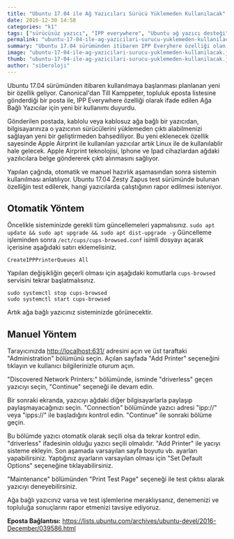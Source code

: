```yaml
---
title: "Ubuntu 17.04 ile Ağ Yazıcıları Sürücü Yüklemeden Kullanılacak"
date: 2016-12-30 14:58
categories: "k1"
tags: ["sürücüsüz yazıcı", "IPP everywhere", "Ubuntu ağ yazıcı desteği"]
permalink: "ubuntu-17-04-ile-ag-yazicilari-surucu-yuklemeden-kullanilacak"
summary: "Ubuntu 17.04 sürümünden itibaren IPP Everyhere özelliği olan ağ yazıcıları kullanılabilir olacak."
image: "ubuntu-17-04-ile-ag-yazicilari-surucu-yuklemeden-kullanilacak.jpg"
thumb: "ubuntu-17-04-ile-ag-yazicilari-surucu-yuklemeden-kullanilacak.jpg"
author: "siberoloji"
---
```

Ubuntu 17.04 sürümünden itibaren kullanılmaya başlanması planlanan yeni bir özellik geliyor.  Canonical'dan Till Kamppeter, topluluk eposta listesine gönderdiği bir posta ile, IPP Everywhere özelliği olarak ifade edilen Ağa Bağlı Yazıcılar için yeni bir kullanımı duyurdu.

Gönderilen postada, kablolu veya kablosuz ağa bağlı bir yazıcıdan, bilgisayarınıza o yazıcının sürücülerini yüklemeden çıktı alabilmenizi sağlayan yeni bir geliştirmeden bahsediliyor.
Bu yeni eklenecek özellik sayesinde Apple Airprint ile kullanılan yazıcılar artık Linux ile de kullanılablir hale gelecek. Apple Airprint teknolojisi, Iphone ve Ipad cihazlardan ağdaki yazılıcılara belge göndererek çıktı alınmasını sağlıyor.

Yapılan çağrıda, otomatik ve manuel hazırlık aşamasından sonra sistemin kullanılması anlatılıyor. Ubuntu 17.04 Zesty Zapus test sürümünde bulunan özelliğin test edilerek, hangi yazıcılarda çalıştığının rapor edilmesi isteniyor.

## Otomatik Yöntem
Öncelikle sisteminizde gerekli tüm güncellemeleri yapmalısınız. `sudo apt update && sudo apt upgrade && sudo apt dist-upgrade -y` Güncelleme işleminden sonra `/ect/cups/cups-browsed.conf` isimli dosyayı açarak içerisine aşağıdaki satırı eklemelisiniz.

```
CreateIPPPrinterQueues All
```

Yapılan değişikliğin geçerli olması için aşağıdaki komutlarla `cups-browsed` servisini tekrar başlatmalısınız.

```
sudo systemctl stop cups-browsed
sudo systemctl start cups-browsed
```

Artık ağa bağlı yazıcınız sisteminizde görünecektir.

## Manuel Yöntem
Tarayıcınızda <http://localhost:631/> adresini açın ve üst taraftaki "Administration" bölümünü seçin. Açılan sayfada "Add Printer" seçeneğini tıklayın ve kullanıcı bilgilerinizle oturum açın.

"Discovered Network Printers:" bölümünde, isminde "driverless" geçen yazıcıyı seçin, "Continue" seçeneği ile devam edin.

Bir sonraki ekranda, yazıcıyı ağdaki diğer bilgisayarlarla paylaşıp paylaşmayacağınızı seçin. "Connection" bölümünde yazıcı adresi "ipp://" veya "ipps://" ile başladığını kontrol edin. "Continue" ile sonraki bölüme geçin.

Bu bölümde yazıcı otomatik olarak seçili olsa da tekrar kontrol edin. "driverless" ifadesinin olduğu yazıcı seçili olmalıdır.  "Add Printer" ile yacıyı sisteme ekleyin. Son aşamada varsayılan sayfa boyutu vb. ayarları yapabilirsiniz. Yaptığınız ayarların varsayılan olması için "Set Default Options" seçeneğine tıklayabilirsiniz.

"Maintenance" bölümünden "Print Test Page" seçeneği ile test çıktısı alarak yazıcıyı deneyebilirsiniz.

Ağa bağlı yazıcınız varsa ve test işlemlerine meraklıysanız, denemenizi ve topluluğa sonuçlarını rapor etmenizi tavsiye ediyoruz.

**Eposta Bağlantısı:**  <https://lists.ubuntu.com/archives/ubuntu-devel/2016-December/039586.html>
